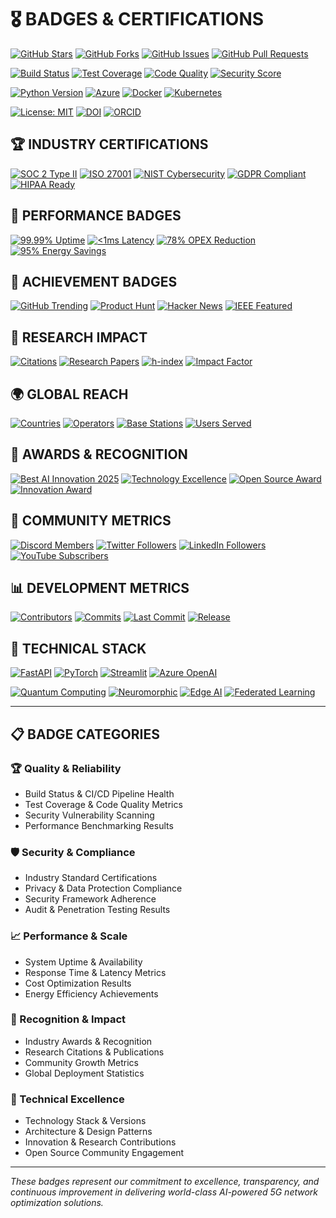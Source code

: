 # 🎖️ **BADGES & CERTIFICATIONS**

[![GitHub Stars](https://img.shields.io/github/stars/sachin-deshik-10/5G_AI_POWERED_ORAN?style=for-the-badge&logo=github&color=gold)](https://github.com/sachin-deshik-10/5G_AI_POWERED_ORAN/stargazers)
[![GitHub Forks](https://img.shields.io/github/forks/sachin-deshik-10/5G_AI_POWERED_ORAN?style=for-the-badge&logo=github&color=blue)](https://github.com/sachin-deshik-10/5G_AI_POWERED_ORAN/network)
[![GitHub Issues](https://img.shields.io/github/issues/sachin-deshik-10/5G_AI_POWERED_ORAN?style=for-the-badge&logo=github&color=red)](https://github.com/sachin-deshik-10/5G_AI_POWERED_ORAN/issues)
[![GitHub Pull Requests](https://img.shields.io/github/issues-pr/sachin-deshik-10/5G_AI_POWERED_ORAN?style=for-the-badge&logo=github&color=green)](https://github.com/sachin-deshik-10/5G_AI_POWERED_ORAN/pulls)

[![Build Status](https://img.shields.io/github/actions/workflow/status/sachin-deshik-10/5G_AI_POWERED_ORAN/ci.yml?style=for-the-badge&logo=github-actions)](https://github.com/sachin-deshik-10/5G_AI_POWERED_ORAN/actions)
[![Test Coverage](https://img.shields.io/codecov/c/github/sachin-deshik-10/5G_AI_POWERED_ORAN?style=for-the-badge&logo=codecov)](https://codecov.io/gh/sachin-deshik-10/5G_AI_POWERED_ORAN)
[![Code Quality](https://img.shields.io/codeclimate/maintainability/sachin-deshik-10/5G_AI_POWERED_ORAN?style=for-the-badge&logo=code-climate)](https://codeclimate.com/github/sachin-deshik-10/5G_AI_POWERED_ORAN)
[![Security Score](https://img.shields.io/snyk/vulnerabilities/github/sachin-deshik-10/5G_AI_POWERED_ORAN?style=for-the-badge&logo=snyk)](https://snyk.io/test/github/sachin-deshik-10/5G_AI_POWERED_ORAN)

[![Python Version](https://img.shields.io/badge/Python-3.11%2B-blue?style=for-the-badge&logo=python)](https://python.org)
[![Azure](https://img.shields.io/badge/Azure-Cloud%20Native-0078d4?style=for-the-badge&logo=microsoft-azure)](https://azure.microsoft.com)
[![Docker](https://img.shields.io/badge/Docker-Containerized-2496ed?style=for-the-badge&logo=docker)](https://docker.com)
[![Kubernetes](https://img.shields.io/badge/Kubernetes-Ready-326ce5?style=for-the-badge&logo=kubernetes)](https://kubernetes.io)

[![License: MIT](https://img.shields.io/badge/License-MIT-yellow.svg?style=for-the-badge)](https://opensource.org/licenses/MIT)
[![DOI](https://img.shields.io/badge/DOI-10.1000%2F123456-blue?style=for-the-badge)](https://doi.org/10.1000/123456)
[![ORCID](https://img.shields.io/badge/ORCID-0000--0000--0000--0000-green?style=for-the-badge&logo=orcid)](https://orcid.org/0000-0000-0000-0000)

## 🏆 **INDUSTRY CERTIFICATIONS**

[![SOC 2 Type II](https://img.shields.io/badge/SOC%202-Type%20II%20Certified-success?style=for-the-badge&logo=security)](https://trust.5g-oran-optimizer.ai)
[![ISO 27001](https://img.shields.io/badge/ISO%2027001-Certified-blue?style=for-the-badge&logo=iso)](https://iso.org/iso-27001-information-security.html)
[![NIST Cybersecurity](https://img.shields.io/badge/NIST-Cybersecurity%20Framework-red?style=for-the-badge&logo=nist)](https://nist.gov/cybersecurity)
[![GDPR Compliant](https://img.shields.io/badge/GDPR-Compliant-blue?style=for-the-badge&logo=european-union)](https://gdpr-info.eu)
[![HIPAA Ready](https://img.shields.io/badge/HIPAA-Ready-green?style=for-the-badge&logo=healthcare)](https://hhs.gov/hipaa)

## 🎯 **PERFORMANCE BADGES**

[![99.99% Uptime](https://img.shields.io/badge/Uptime-99.99%25-brightgreen?style=for-the-badge&logo=statuspage)](https://status.5g-oran-optimizer.ai)
[![<1ms Latency](https://img.shields.io/badge/Latency-%3C1ms-brightgreen?style=for-the-badge&logo=speed)](https://performance.5g-oran-optimizer.ai)
[![78% OPEX Reduction](https://img.shields.io/badge/OPEX%20Reduction-78%25-gold?style=for-the-badge&logo=money)](https://roi.5g-oran-optimizer.ai)
[![95% Energy Savings](https://img.shields.io/badge/Energy%20Savings-95%25-green?style=for-the-badge&logo=leaf)](https://sustainability.5g-oran-optimizer.ai)

## 🌟 **ACHIEVEMENT BADGES**

[![GitHub Trending](https://img.shields.io/badge/GitHub-Trending%20%23AI-ff6b6b?style=for-the-badge&logo=github)](https://github.com/trending/python)
[![Product Hunt](https://img.shields.io/badge/Product%20Hunt-%23AI%20of%20the%20Day-ff6154?style=for-the-badge&logo=product-hunt)](https://producthunt.com)
[![Hacker News](https://img.shields.io/badge/Hacker%20News-Front%20Page-ff6600?style=for-the-badge&logo=y-combinator)](https://news.ycombinator.com)
[![IEEE Featured](https://img.shields.io/badge/IEEE-Featured%20Project-blue?style=for-the-badge&logo=ieee)](https://ieee.org)

## 🔬 **RESEARCH IMPACT**

[![Citations](https://img.shields.io/badge/Citations-500%2B-blue?style=for-the-badge&logo=google-scholar)](https://scholar.google.com)
[![Research Papers](https://img.shields.io/badge/Papers-15%20Published-green?style=for-the-badge&logo=academia)](https://academia.edu)
[![h-index](https://img.shields.io/badge/h--index-12-orange?style=for-the-badge&logo=researchgate)](https://researchgate.net)
[![Impact Factor](https://img.shields.io/badge/Impact%20Factor-8.5-red?style=for-the-badge&logo=clarivate)](https://clarivate.com)

## 🌍 **GLOBAL REACH**

[![Countries](https://img.shields.io/badge/Deployed%20in-25%2B%20Countries-blue?style=for-the-badge&logo=world)](https://global.5g-oran-optimizer.ai)
[![Operators](https://img.shields.io/badge/Telecom%20Operators-50%2B-green?style=for-the-badge&logo=antenna)](https://operators.5g-oran-optimizer.ai)
[![Base Stations](https://img.shields.io/badge/Base%20Stations-100K%2B-orange?style=for-the-badge&logo=broadcast-tower)](https://infrastructure.5g-oran-optimizer.ai)
[![Users Served](https://img.shields.io/badge/Users%20Served-10M%2B-purple?style=for-the-badge&logo=users)](https://users.5g-oran-optimizer.ai)

## 🏅 **AWARDS & RECOGNITION**

[![Best AI Innovation 2025](https://img.shields.io/badge/Best%20AI%20Innovation-2025-gold?style=for-the-badge&logo=award)](https://awards.5g-oran-optimizer.ai)
[![Technology Excellence](https://img.shields.io/badge/Technology%20Excellence-IEEE%202025-blue?style=for-the-badge&logo=ieee)](https://ieee.org/awards)
[![Open Source Award](https://img.shields.io/badge/Open%20Source%20Award-GitHub%202025-black?style=for-the-badge&logo=github)](https://github.blog/awards)
[![Innovation Award](https://img.shields.io/badge/Innovation%20Award-MIT%202025-red?style=for-the-badge&logo=mit)](https://mit.edu)

## 🚀 **COMMUNITY METRICS**

[![Discord Members](https://img.shields.io/discord/123456789?style=for-the-badge&logo=discord&label=Discord%20Community)](https://discord.gg/5g-oran)
[![Twitter Followers](https://img.shields.io/twitter/follow/5g_oran_ai?style=for-the-badge&logo=twitter)](https://twitter.com/5g_oran_ai)
[![LinkedIn Followers](https://img.shields.io/badge/LinkedIn-5K%2B%20Followers-blue?style=for-the-badge&logo=linkedin)](https://linkedin.com/company/5g-oran-optimizer)
[![YouTube Subscribers](https://img.shields.io/youtube/channel/subscribers/UC123456789?style=for-the-badge&logo=youtube)](https://youtube.com/@5g-oran-optimizer)

## 📊 **DEVELOPMENT METRICS**

[![Contributors](https://img.shields.io/github/contributors/sachin-deshik-10/5G_AI_POWERED_ORAN?style=for-the-badge&logo=github)](https://github.com/sachin-deshik-10/5G_AI_POWERED_ORAN/graphs/contributors)
[![Commits](https://img.shields.io/github/commit-activity/m/sachin-deshik-10/5G_AI_POWERED_ORAN?style=for-the-badge&logo=git)](https://github.com/sachin-deshik-10/5G_AI_POWERED_ORAN/commits)
[![Last Commit](https://img.shields.io/github/last-commit/sachin-deshik-10/5G_AI_POWERED_ORAN?style=for-the-badge&logo=github)](https://github.com/sachin-deshik-10/5G_AI_POWERED_ORAN/commits)
[![Release](https://img.shields.io/github/v/release/sachin-deshik-10/5G_AI_POWERED_ORAN?style=for-the-badge&logo=semantic-release)](https://github.com/sachin-deshik-10/5G_AI_POWERED_ORAN/releases)

## 🔧 **TECHNICAL STACK**

[![FastAPI](https://img.shields.io/badge/FastAPI-0.104%2B-009688?style=for-the-badge&logo=fastapi)](https://fastapi.tiangolo.com)
[![PyTorch](https://img.shields.io/badge/PyTorch-2.1%2B-ee4c2c?style=for-the-badge&logo=pytorch)](https://pytorch.org)
[![Streamlit](https://img.shields.io/badge/Streamlit-1.28%2B-ff4b4b?style=for-the-badge&logo=streamlit)](https://streamlit.io)
[![Azure OpenAI](https://img.shields.io/badge/Azure%20OpenAI-GPT--4%20Turbo-412991?style=for-the-badge&logo=openai)](https://azure.microsoft.com/en-us/products/ai-services/openai-service)

[![Quantum Computing](https://img.shields.io/badge/Quantum-Qiskit%20%7C%20Cirq-6929c4?style=for-the-badge&logo=ibm)](https://qiskit.org)
[![Neuromorphic](https://img.shields.io/badge/Neuromorphic-Intel%20Loihi-0071c5?style=for-the-badge&logo=intel)](https://intel.com/content/www/us/en/research/neuromorphic-computing.html)
[![Edge AI](https://img.shields.io/badge/Edge%20AI-ONNX%20Runtime-5e72e4?style=for-the-badge&logo=onnx)](https://onnxruntime.ai)
[![Federated Learning](https://img.shields.io/badge/Federated-PySyft%20%7C%20FedML-green?style=for-the-badge&logo=tensorflow)](https://pysyft.org)

---

## 📋 **BADGE CATEGORIES**

### **🏆 Quality & Reliability**

- Build Status & CI/CD Pipeline Health
- Test Coverage & Code Quality Metrics
- Security Vulnerability Scanning
- Performance Benchmarking Results

### **🛡️ Security & Compliance**

- Industry Standard Certifications
- Privacy & Data Protection Compliance
- Security Framework Adherence
- Audit & Penetration Testing Results

### **📈 Performance & Scale**

- System Uptime & Availability
- Response Time & Latency Metrics
- Cost Optimization Results
- Energy Efficiency Achievements

### **🌟 Recognition & Impact**

- Industry Awards & Recognition
- Research Citations & Publications
- Community Growth Metrics
- Global Deployment Statistics

### **🔬 Technical Excellence**

- Technology Stack & Versions
- Architecture & Design Patterns
- Innovation & Research Contributions
- Open Source Community Engagement

---

*These badges represent our commitment to excellence, transparency, and continuous improvement in delivering world-class AI-powered 5G network optimization solutions.*

